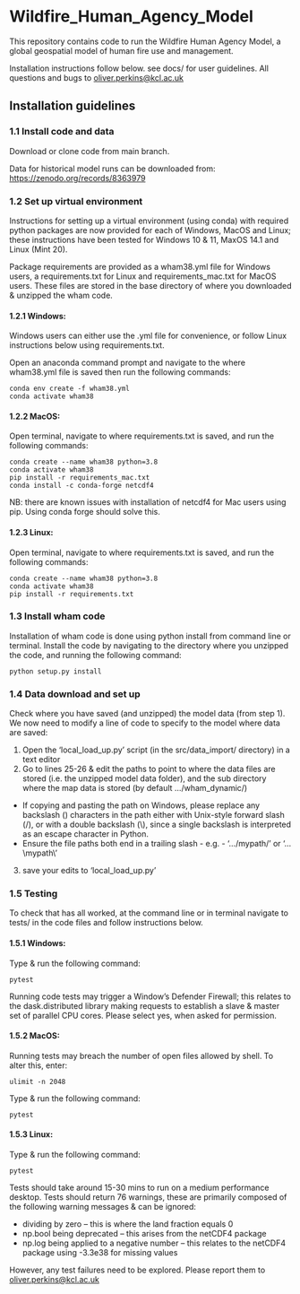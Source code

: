 # Wildfire_Human_Agency_Model

This repository contains code to run the Wildfire Human Agency Model, a global geospatial model of human fire use and management. 

Installation instructions follow below. see docs/ for user guidelines. All questions and bugs to oliver.perkins@kcl.ac.uk

## Installation guidelines

### 1.1 Install code and data	

Download or clone code from main branch.

Data for historical model runs can be downloaded from: 
https://zenodo.org/records/8363979

### 1.2	Set up virtual environment

Instructions for setting up a virtual environment (using conda) with required python packages are now provided for each of Windows, MacOS and Linux; these instructions have been tested for Windows 10 & 11, MaxOS 14.1 and Linux (Mint 20).

Package requirements are provided as a wham38.yml file for Windows users, a requirements.txt for Linux and requirements_mac.txt for MacOS users. These files are stored in the base directory of where you downloaded & unzipped the wham code.

#### 1.2.1	Windows:
Windows users can either use the .yml file for convenience, or follow Linux instructions below using requirements.txt. 

Open an anaconda command prompt and navigate to the where wham38.yml file is saved then run the following commands:  
```shell
conda env create -f wham38.yml  
conda activate wham38  
```

#### 1.2.2 MacOS:
Open terminal, navigate to where requirements.txt is saved, and run the following commands:  
```shell
conda create --name wham38 python=3.8  
conda activate wham38  
pip install -r requirements_mac.txt  
conda install -c conda-forge netcdf4  
```
NB: there are known issues with installation of netcdf4 for Mac users using pip. Using conda forge should solve this.

#### 1.2.3 Linux:
Open terminal, navigate to where requirements.txt is saved, and run the following commands:  
```shell
conda create --name wham38 python=3.8  
conda activate wham38  
pip install -r requirements.txt  
```

### 1.3 Install wham code

Installation of wham code is done using python install from command line or terminal. Install the code by navigating to the directory where you unzipped the code, and running the following command: 
```shell
python setup.py install  
```

### 1.4 Data download and set up

Check where you have saved (and unzipped) the model data (from step 1). We now need to modify a line of code to specify to the model where data are saved: 

1. Open the ‘local_load_up.py’ script (in the src/data_import/ directory) in a text editor  
2. Go to lines 25-26 & edit the paths to point to where the data files are stored (i.e. the unzipped model data folder), and the sub directory where the map data is stored (by default …/wham_dynamic/)  
- If copying and pasting the path on Windows, please replace any backslash (\) characters in the path either with Unix-style forward slash (/), or with a double backslash (\\), since a single backslash is interpreted as an escape character in Python.  
- Ensure the file paths both end in a trailing slash - e.g. -  ‘…/mypath/’ or ‘…\\mypath\\’  
3. save your edits to ‘local_load_up.py’ 

### 1.5 Testing

To check that has all worked, at the command line or in terminal navigate to tests/ in the code files and follow instructions below. 

#### 1.5.1	Windows:
Type & run the following command:
```shell
pytest  
```
Running code tests may trigger a Window’s Defender Firewall; this relates to the dask.distributed library making requests to establish a slave & master set of parallel CPU cores. Please select yes, when asked for permission. 

#### 1.5.2	MacOS:
Running tests may breach the number of open files allowed by shell. To alter this, enter:  
```shell
ulimit -n 2048  
```
Type & run the following command:  
```shell
pytest
```

#### 1.5.3	Linux:
Type & run the following command:
```shell
pytest  
```

Tests should take around 15-30 mins to run on a medium performance desktop. Tests should return 76 warnings, these are primarily composed of the following warning messages & can be ignored:  
- dividing by zero – this is where the land fraction equals 0  
- np.bool being deprecated – this arises from the netCDF4 package  
- np.log being applied to a negative number – this relates to the netCDF4 package using -3.3e38 for missing values  

However, any test failures need to be explored. Please report them to oliver.perkins@kcl.ac.uk

